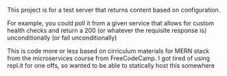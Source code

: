 This project is for a test server that returns content based on configuration.

For example, you could poll it from a given service that allows for custom health checks and return a 200 (or whatever the requisite response is) unconditionally (or fail unconditionally)

This is code more or less based on cirriculum materials for MERN stack from the microservices course from FreeCodeCamp. I got tired of using repl.it for one offs, so wanted to be able to statically host this somewhere
